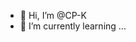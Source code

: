 - 👋 Hi, I’m @CP-K
- 🌱 I’m currently learning ...


<!---
CP-K/CP-K is a ✨ special ✨ repository because its `README.md` (this file) appears on your GitHub profile.
You can click the Preview link to take a look at your changes.
--->
